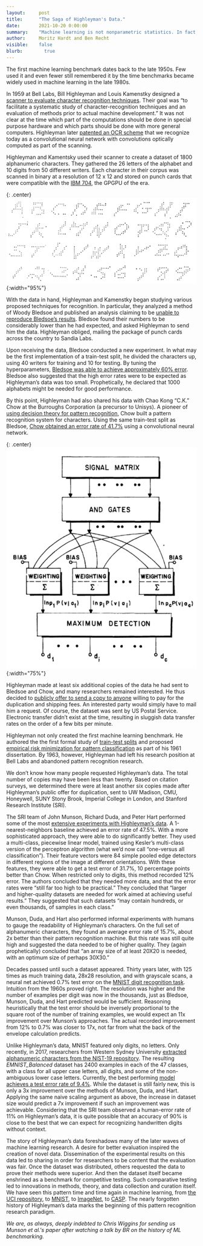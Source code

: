 ```yaml
---
layout:     post
title:      "The Saga of Highleyman's Data."
date:       2021-10-20 0:00:00
summary:    "Machine learning is not nonparametric statistics. In fact, most of statistics seems to pursue very different questions than those studied in machine learning."
author:     Moritz Hardt and Ben Recht
visible:    false
blurb: 		  true
---
```


The first machine learning benchmark dates back to the late 1950s. Few used it and even fewer still remembered it by the time benchmarks became widely used in machine learning in the late 1980s.

In 1959 at Bell Labs, Bill Highleyman and Louis Kamenstky designed a [scanner to evaluate character recognition techniques](https://dl.acm.org/doi/10.1145/1457838.1457894). Their goal was “to facilitate a systematic study of character-recognition techniques and an evaluation of methods prior to actual machine development.” It was not clear at the time which part of the computations should be done in special purpose hardware and which parts should be done with more general computers. Highleyman later [patented an OCR scheme](https://patents.google.com/patent/US2978675A/en) that we recognize today as a convolutional neural network with convolutions optically computed as part of the scanning.

Highleyman and Kamentsky used their scanner to create a dataset of 1800 alphanumeric characters. They gathered the 26 letters of the alphabet and 10 digits from 50 different writers. Each character in their corpus was scanned in binary at a resolution of 12 x 12 and stored on punch cards that were compatible with the [IBM 704](https://en.wikipedia.org/wiki/IBM_704), the GPGPU of the era.

{: .center}
![A look at Highleyman’s digits](/assets/highleyman-data.png){:width="95%"}

With the data in hand, Highleyman and Kamenstky began studying various proposed techniques for recognition. In particular, they analyzed a method of Woody Bledsoe and published an analysis claiming to be [unable to reproduce Bledsoe’s results](https://ieeexplore.ieee.org/document/5219829). Bledsoe found their numbers to be considerably lower than he had expected, and asked Highleyman to send him the data. Highleyman obliged, mailing the package of punch cards across the country to Sandia Labs.

Upon receiving the data, Bledsoe conducted a new experiment. In what may be the first implementation of a train-test split, he divided the characters up, using 40 writers for training and 10 for testing. By tuning the hyperparameters, [Bledsoe was able to achieve approximately 60% error](https://ieeexplore.ieee.org/document/5219162). Bledsoe also suggested that the high error rates were to be expected as Highleyman’s data was too small. Prophetically, he declared that 1000 alphabets might be needed for good performance.

By this point, Highleyman had also shared his data with Chao Kong “C.K.” Chow at the Burroughs Corporation (a precursor to Unisys). A pioneer of [using decision theory for pattern recognition](https://ieeexplore.ieee.org/document/5222035), Chow built a pattern recognition system for characters. Using the same train-test split as Bledsoe, [Chow obtained an error rate of 41.7%](https://ieeexplore.ieee.org/document/5219431) using a convolutional neural network.

{: .center}
![Chow’s architecture](/assets/chownet.png){:width="75%"}

Highleyman made at least six additional copies of the data he had sent to Bledsoe and Chow, and many researchers remained interested. He thus decided to [publicly offer to send a copy to anyone](https://ieeexplore.ieee.org/document/4037813) willing to pay for the duplication and shipping fees. An interested party would simply have to mail him a request. Of course, the dataset was sent by US Postal Service. Electronic transfer didn’t exist at the time, resulting in sluggish data transfer rates on the order of a few bits per minute.

Highleyman not only created the first machine learning benchmark. He authored the the first formal study of [train-test splits](https://ieeexplore.ieee.org/document/6768949) and proposed [empirical risk minimization for pattern classification](https://ieeexplore.ieee.org/document/4066882) as part of his 1961 dissertation.
By 1963, however, Highleyman had left his research position at Bell Labs and abandoned pattern recognition research.

We don’t know how many people requested Highleyman’s data. The total number of copies may have been less than twenty. Based on citation surveys, we determined there were at least another six copies made after Highleyman’s public offer for duplication, sent to UW Madison, CMU, Honeywell, SUNY Stony Brook, Imperial College in London, and Stanford Research Institute (SRI).

The SRI team of John Munson, Richard Duda, and Peter Hart performed some of the most [extensive experiments with Highleyman’s data](https://ieeexplore.ieee.org/document/1687355). A 1-nearest-neighbors baseline achieved an error rate of 47.5%. With a more sophisticated approach, they were able to do significantly better. They used a multi-class, piecewise linear model, trained using Kesler’s multi-class version of the perceptron algorithm (what we’d now call “one-versus all classification”). Their feature vectors were 84 simple pooled edge detectors in different regions of the image at different orientations. With these features, they were able to get a test error of 31.7%, 10 percentage points better than Chow. When restricted only to digits, this method recorded 12% error. The authors concluded that they needed more data, and that the error rates were “still far too high to be practical.” They concluded that “larger and higher-quality datasets are needed for work aimed at achieving useful results.” They suggested that such datasets “may contain hundreds, or even thousands, of samples in each class.”

Munson, Duda, and Hart also performed informal experiments with humans to gauge the readability of Highleyman’s characters. On the full set of alphanumeric characters, they found an average error rate of 15.7%, about 2x better than their pattern recognition machine. But this rate was still quite high and suggested the data needed to be of higher quality. They (again prophetically) concluded that “an array size of at least 20X20 is needed, with an optimum size of perhaps 30X30.”

Decades passed until such a dataset appeared. Thirty years later, with 125 times as much training data, 28x28 resolution, and with grayscale scans, a neural net achieved 0.7% test error on the [MNIST digit recognition task](http://yann.lecun.com/exdb/mnist/). Intuition from the 1960s proved right. The resolution was higher and the number of examples per digit was now in the thousands, just as Bledsoe, Munson, Duda, and Hart predicted would be sufficient. Reasoning heuristically that the test error should be inversely proportional to the square root of the number of training examples, we would expect an 11x improvement over Munson’s approaches. The actual recorded improvement from 12% to 0.7% was closer to 17x, not far from what the back of the envelope calculation predicts.

Unlike Highleyman’s data, MNIST featured only digits, no letters. Only recently, in 2017, researchers from Western Sydney University [extracted alphanumeric characters from the NIST-19 repository](https://arxiv.org/abs/1702.05373). The resulting *EMNIST_Balanced* dataset has 2400 examples in each of the 47 classes, with a class for all upper case letters, all digits, and some of the non-ambiguous lower case letters. Currently, the best performing [model achieves a test error rate of 9.4%](https://www.mdpi.com/2076-3417/9/15/3169). While the dataset is still fairly new, this is only a 3x improvement over the methods of Munson, Duda, and Hart. Applying the same naive scaling argument as above, the increase in dataset size would predict a 7x improvement if such an improvement was achievable. Considering that the SRI team observed a human-error rate of 11% on Highleyman’s data, it is quite possible that an accuracy of 90% is close to the best that we can expect for recognizing handwritten digits without context.

The story of Highleyman’s data foreshadows many of the later waves of machine learning research. A desire for better evaluation inspired the creation of novel data. Dissemination of the experimental results on this data led to sharing in order for researchers to be content that the evaluation was fair. Once the dataset was distributed, others requested the data to prove their methods were superior. And then the dataset itself became enshrined as a benchmark for competitive testing.  Such comparative testing led to innovations in methods, theory, and data collection and curation itself. We have seen this pattern time and time again in machine learning, from [the UCI repository](https://archive.ics.uci.edu/ml/index.php), to [MNIST](http://yann.lecun.com/exdb/mnist/), to [ImageNet](https://www.image-net.org/), to [CASP](https://predictioncenter.org/). The nearly forgotten history of Highleyman’s data marks the beginning of this pattern recognition research paradigm.

*We are, as always, deeply indebted to Chris Wiggins for sending us Munson et al.'s paper after watching a talk by BR on the history of ML benchmarking.*
